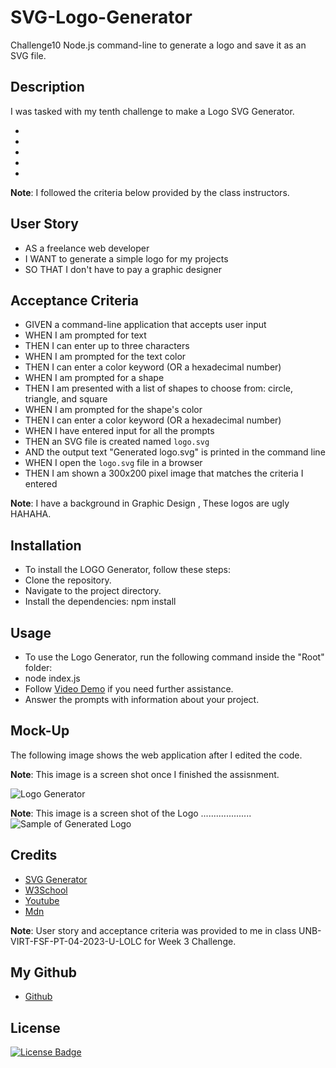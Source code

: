 # SVG-Logo-Generator
Challenge10 Node.js command-line to generate a logo and save it as an SVG file.

## Description

I was tasked with my tenth challenge to make a Logo SVG Generator.

- 
- 
- 
- 
- 

**Note**: I followed the criteria below provided by the class instructors.


## User Story

- AS a freelance web developer
- I WANT to generate a simple logo for my projects
- SO THAT I don't have to pay a graphic designer


## Acceptance Criteria

- GIVEN a command-line application that accepts user input
- WHEN I am prompted for text
- THEN I can enter up to three characters
- WHEN I am prompted for the text color
- THEN I can enter a color keyword (OR a hexadecimal number)
- WHEN I am prompted for a shape
- THEN I am presented with a list of shapes to choose from: circle, triangle, and square
- WHEN I am prompted for the shape's color
- THEN I can enter a color keyword (OR a hexadecimal number)
- WHEN I have entered input for all the prompts
- THEN an SVG file is created named `logo.svg`
- AND the output text "Generated logo.svg" is printed in the command line
- WHEN I open the `logo.svg` file in a browser
- THEN I am shown a 300x200 pixel image that matches the criteria I entered

 **Note**: I have a background in Graphic Design , These logos are ugly HAHAHA. 

 ## Installation
 - To install the LOGO Generator, follow these steps:
 - Clone the repository.
 - Navigate to the project directory.
 - Install the dependencies: npm install

 ## Usage
 - To use the Logo Generator, run the following command inside the "Root" folder:
 - node index.js
 - Follow [Video Demo]() if you need further assistance.
 - Answer the prompts with information about your project.


## Mock-Up

The following image shows the web application after I edited the code.

**Note**: This image is a screen shot once I finished the assisnment.

![Logo Generator](./)

**Note**: This image is a screen shot of the Logo ....................
![Sample of Generated Logo](./)

## Credits
- [SVG Generator](https://www.softr.io/tools/svg-shape-generator)
- [W3School](https://www.w3schools.com/graphics/svg_intro.asp)
- [Youtube](https://www.youtube.com/watch?v=ZJSCl6XEdP8)
- [Mdn](https://developer.mozilla.org/en-US/docs/Web/SVG)


**Note**: User story and acceptance criteria was provided to me in class
 UNB-VIRT-FSF-PT-04-2023-U-LOLC for Week 3 Challenge. 

## My Github

- [Github](https://xnoirnightx.github.io/SVG-Logo-Generator)

## License

[![License Badge](https://img.shields.io/badge/License-MIT-yellow.svg)](https://opensource.org/licenses/MIT)
